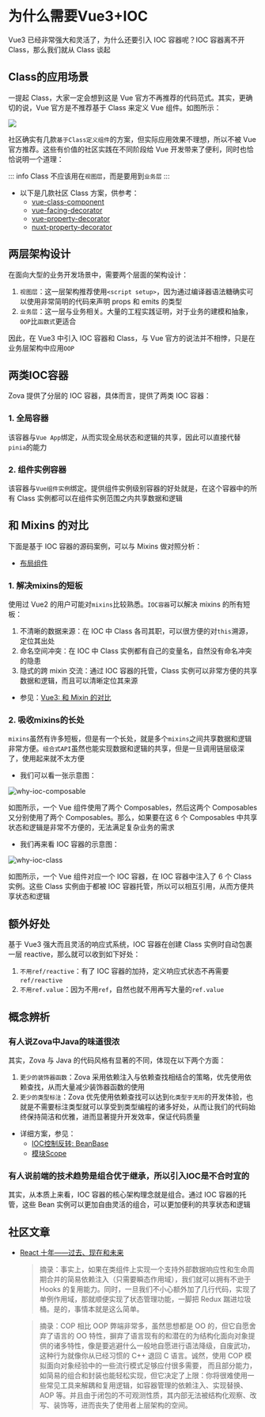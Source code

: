 # 为什么需要Vue3+IOC

Vue3 已经非常强大和灵活了，为什么还要引入 IOC 容器呢？IOC 容器离不开 Class，那么我们就从 Class 谈起

## Class的应用场景

一提起 Class，大家一定会想到这是 Vue 官方不再推荐的代码范式。其实，更确切的说，Vue 官方是不推荐基于 Class 来定义 Vue 组件。如图所示：

![](../../../assets/img/vue-class-component-deprecated.png)

社区确实有几款`基于Class定义组件`的方案，但实际应用效果不理想，所以不被 Vue 官方推荐。这些有价值的社区实践在不同阶段给 Vue 开发带来了便利，同时也恰恰说明一个道理：

::: info
Class 不应该用在`视图层`，而是要用到`业务层`
:::

- 以下是几款社区 Class 方案，供参考：
  - [vue-class-component](https://github.com/vuejs/vue-class-component)
  - [vue-facing-decorator](https://github.com/facing-dev/vue-facing-decorator)
  - [vue-property-decorator](https://github.com/kaorun343/vue-property-decorator)
  - [nuxt-property-decorator](https://github.com/nuxt-community/nuxt-property-decorator)

## 两层架构设计

在面向大型的业务开发场景中，需要两个层面的架构设计：

1. `视图层`：这一层架构推荐使用`<script setup>`，因为通过编译器语法糖确实可以使用非常简明的代码来声明 props 和 emits 的类型
2. `业务层`：这一层与业务相关。大量的工程实践证明，对于业务的建模和抽象，`OOP`比`函数式`更适合

因此，在 Vue3 中引入 IOC 容器和 Class，与 Vue 官方的说法并不相悖，只是在业务层架构中应用`OOP`

## 两类IOC容器

Zova 提供了分层的 IOC 容器，具体而言，提供了两类 IOC 容器：

### 1. 全局容器

该容器与`Vue App`绑定，从而实现全局状态和逻辑的共享，因此可以直接代替`pinia`的能力

### 2. 组件实例容器

该容器与`Vue组件实例`绑定。提供组件实例级别容器的好处就是，在这个容器中的所有 Class 实例都可以在组件实例范围之内共享数据和逻辑

## 和 Mixins 的对比

下面是基于 IOC 容器的源码案例，可以与 Mixins 做对照分析：

- [布局组件](https://github.com/cabloy/zova/tree/main/zova-dev/src/suite/a-home/modules/home-layout/src/component/layoutDefault)

### 1. 解决mixins的短板

使用过 Vue2 的用户可能对`mixins`比较熟悉。`IOC容器`可以解决 mixins 的所有短板：

1. 不清晰的数据来源：在 IOC 中 Class 各司其职，可以很方便的对`this`溯源，定位其出处
2. 命名空间冲突：在 IOC 中 Class 实例都有自己的变量名，自然没有命名冲突的隐患
3. 隐式的跨 mixin 交流：通过 IOC 容器的托管，Class 实例可以非常方便的共享数据和逻辑，而且可以清晰定位其来源

- 参见：[Vue3: 和 Mixin 的对比](https://cn.vuejs.org/guide/reusability/composables.html#vs-mixins)

### 2. 吸收mixins的长处

`mixins`虽然有许多短板，但是有一个长处，就是多个`mixins`之间共享数据和逻辑非常方便。`组合式API`虽然也能实现数据和逻辑的共享，但是一旦调用链层级深了，使用起来就不太方便

- 我们可以看一张示意图：

![why-ioc-composable](../../../assets/img/why-ioc-composable.svg)

如图所示，一个 Vue 组件使用了两个 Composables，然后这两个 Composables 又分别使用了两个 Composables。那么，如果要在这 6 个 Composables 中共享状态和逻辑是非常不方便的，无法满足复杂业务的需求

- 我们再来看 IOC 容器的示意图：

![why-ioc-class](../../../assets/img/why-ioc-class.svg)

如图所示，一个 Vue 组件对应一个 IOC 容器，在 IOC 容器中注入了 6 个 Class 实例。这些 Class 实例由于都被 IOC 容器托管，所以可以相互引用，从而方便共享状态和逻辑

## 额外好处

基于 Vue3 强大而且灵活的响应式系统，IOC 容器在创建 Class 实例时自动包裹一层 reactive，那么就可以收到如下好处：

1. `不用ref/reactive`：有了 IOC 容器的加持，定义响应式状态不再需要`ref/reactive`
2. `不用ref.value`：因为不用`ref`，自然也就不用再写大量的`ref.value`

## 概念辨析

### 有人说Zova中Java的味道很浓

其实，Zova 与 Java 的代码风格有显著的不同，体现在以下两个方面：

1. `更少的装饰器函数`：Zova 采用依赖注入与依赖查找相结合的策略，优先使用依赖查找，从而大量减少装饰器函数的使用
2. `更少的类型标注`：Zova 优先使用依赖查找可以达到`化类型于无形`的开发体验，也就是不需要标注类型就可以享受到类型编程的诸多好处，从而让我们的代码始终保持简洁和优雅，进而显著提升开发效率，保证代码质量

- 详细方案，参见：
  - [IOC控制反转: BeanBase](../essentials/ioc/bean-base.md)
  - [模块Scope](../essentials/scope/introduction.md)

### 有人说前端的技术趋势是组合优于继承，所以引入IOC是不合时宜的

其实，从本质上来看，IOC 容器的核心架构理念就是组合。通过 IOC 容器的托管，这些 Bean 实例可以更加自由灵活的组合，可以更加便利的共享状态和逻辑

## 社区文章

- [React 十年——过去、现在和未来](https://zhuanlan.zhihu.com/p/675465137)

  > 摘录：事实上，如果在类组件上实现一个支持外部数据响应性和生命周期合并的简易依赖注入（只需要瞬态作用域），我们就可以拥有不逊于 Hooks 的复用能力。同时，一旦我们不小心额外加了几行代码，实现了单例作用域，那就顺便实现了状态管理功能，一脚把 Redux 踹进垃圾桶。是的，事情本就是这么简单。

  > 摘录：COP 相比 OOP 弊端非常多，虽然思想都是 OO 的，但它自愿舍弃了语言的 OO 特性，摒弃了语言现有的和潜在的为结构化面向对象提供的诸多特性，像是要逃避什么一般地自愿进行语法降级，自废武功，这种行为就像你从已经习惯的 C++ 退回 C 语言。诚然，使用 COP 模拟面向对象经验中的一些流行模式足够应付很多需要， 而且部分能力，如简易的组合和封装也能轻松实现，但它决定了上限：你将很难使用一些常见工具来解耦和复用逻辑，如容器管理的依赖注入、实现替换、AOP 等。并且由于闭包的不可观测性质，其内部无法被结构化观察、改写、装饰等，进而丧失了使用者上层架构的空间。
